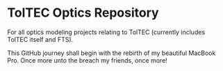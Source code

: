 # TolTEC Optics Repository
For all optics modeling projects relating to TolTEC (currently includes TolTEC itself and FTS).

This GitHub journey shall begin with the rebirth of my beautiful MacBook Pro.
Once more unto the breach my friends, once more!
